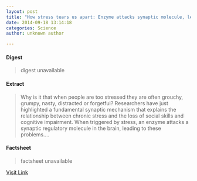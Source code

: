 ```yaml
---
layout: post
title: "How stress tears us apart: Enzyme attacks synaptic molecule, leading to cognitive impairment"
date: 2014-09-18 13:14:18
categories: Science
author: unknown author

---
```



#### Digest
>digest unavailable

#### Extract
>Why is it that when people are too stressed they are often grouchy, grumpy, nasty, distracted or forgetful? Researchers have just highlighted a fundamental synaptic mechanism that explains the relationship between chronic stress and the loss of social skills and cognitive impairment. When triggered by stress, an enzyme attacks a synaptic regulatory molecule in the brain, leading to these problems....

#### Factsheet
>factsheet unavailable

[Visit Link](http://feeds.sciencedaily.com/~r/sciencedaily/~3/_HzaHPgQvRo/140918091418.htm)


